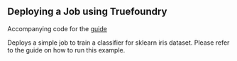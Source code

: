 Deploying a Job using Truefoundry
---

Accompanying code for the [guide](https://docs.truefoundry.com/documentation/deploy/deploy-a-job/deploy)

Deploys a simple job to train a classifier for sklearn iris dataset.
Please refer to the guide on how to run this example.
